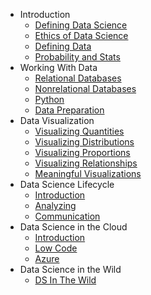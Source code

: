- Introduction
  - [Defining Data Science](Defining%20Data%20Science.md)
  - [Ethics of Data Science](Introduction%20to%20Data%20Ethics.md)
  - [Defining Data](Data-Science-For-Beginners/1-Introduction/03-defining-data/Defining%20Data.md)
  - [Probability and Stats](A%20Brief%20Introduction%20to%20Statistics%20and%20Probability.md)
- Working With Data
  - [Relational Databases](Working%20with%20Data%20Relational%20Databases.md)
  - [Nonrelational Databases](Working%20with%20Data%20Non-Relational%20Data.md)
  - [Python](Working%20with%20Data%20Python%20and%20the%20Pandas%20Library.md)
  - [Data Preparation](Working%20with%20Data%20Data%20Preparation.md)
- Data Visualization
  - [Visualizing Quantities](Data-Science-For-Beginners/3-Data-Visualization/09-visualization-quantities/Visualizing%20Quantities.md)
  - [Visualizing Distributions](Data-Science-For-Beginners/3-Data-Visualization/10-visualization-distributions/Visualizing%20Distributions.md)
  - [Visualizing Proportions](Data-Science-For-Beginners/3-Data-Visualization/11-visualization-proportions/Visualizing%20Proportions.md)
  - [Visualizing Relationships](Data-Science-For-Beginners/3-Data-Visualization/12-visualization-relationships/Visualizing%20Relationships%20All%20About%20Honey.md)
  - [Meaningful Visualizations](Data-Science-For-Beginners/3-Data-Visualization/13-meaningful-visualizations/Making%20Meaningful%20Visualizations.md)
- Data Science Lifecycle
  - [Introduction](Introduction%20to%20the%20Data%20Science%20Lifecycle.md)
  - [Analyzing](The%20Data%20Science%20Lifecycle%20Analyzing.md)
  - [Communication](The%20Data%20Science%20Lifecycle%20Communication.md)
- Data Science in the Cloud
  - [Introduction](Introduction%20to%20Data%20Science%20in%20the%20Cloud.md)
  - [Low Code](Data%20Science%20in%20the%20Cloud%20The%20Low%20code%20No%20code%20way.md)
  - [Azure](Data%20Science%20in%20the%20Cloud%20The%20Azure%20ML%20SDK%20way.md)
- Data Science in the Wild
  - [DS In The Wild](Data%20Science%20in%20the%20Wild.md)

